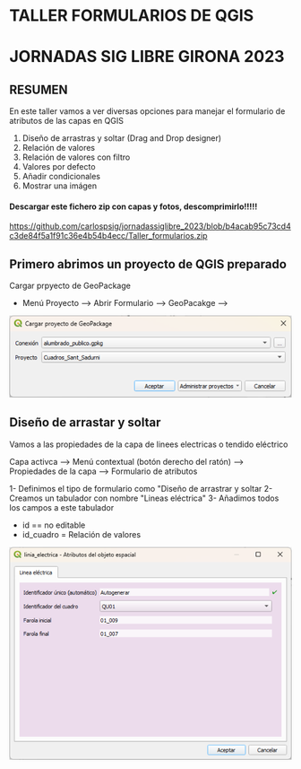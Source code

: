 
# TALLER FORMULARIOS DE QGIS  

# JORNADAS SIG LIBRE GIRONA 2023


## RESUMEN
En este taller vamos a ver diversas opciones para manejar el formulario de atributos de las capas en QGIS
1. Diseño de arrastras y soltar (Drag and Drop designer)
2. Relación de valores
3. Relación de valores con filtro
4. Valores por defecto
5. Añadir condicionales 
6. Mostrar una imágen


#### Descargar este fichero zip con capas y fotos, descomprimirlo!!!!!
https://github.com/carlospsig/jornadassiglibre_2023/blob/b4acab95c73cd4c3de84f5a1f91c36e4b54b4ecc/Taller_formularios.zip



## Primero abrimos un proyecto de QGIS preparado
Cargar prpyecto de GeoPackage
- Menú Proyecto --> Abrir Formulario --> GeoPacakge --> 

![Cargar proyecto QGIS de GeoPackage](./Imagenes/Cargar_proyecto_GPKG.png)


## Diseño de arrastar y soltar
Vamos a las propiedades de la capa de linees electricas o tendido eléctrico

Capa activca --> Menú contextual (botón derecho del ratón) --> Propiedades de la capa --> Formulario de atributos

1- Definimos el tipo de formulario como "Diseño de arrastrar y soltar
2- Creamos un tabulador con nombre "Lineas eléctrica"
3- Añadimos todos los campos a este tabulador
   - id == no editable
   - id_cuadro = Relación de valores


![Formulario capa línea eléctrica](./Imagenes/Formulario_linea_electrica.png)

